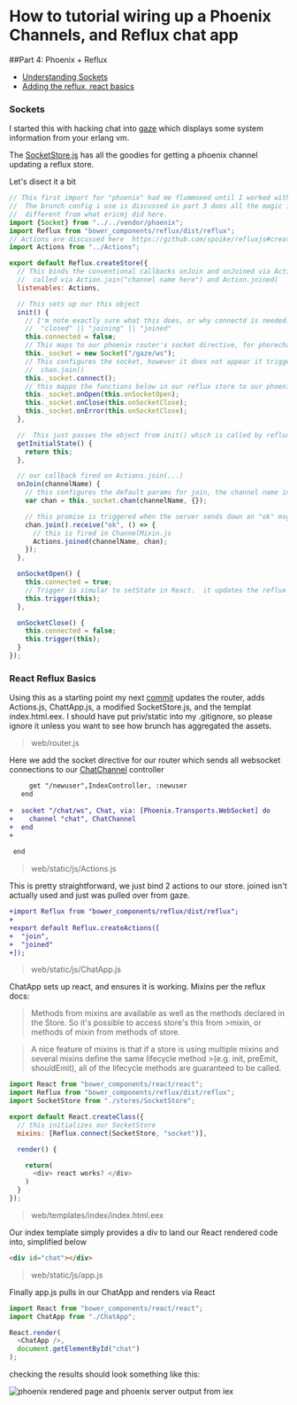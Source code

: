 # How to tutorial wiring up a Phoenix Channels, and Reflux chat app
##Part 4: Phoenix + Reflux


* [Understanding Sockets](#sockets)
* [Adding the reflux, react basics](#react-reflux-basics)

### Sockets 

I started this with hacking chat into [gaze](https://github.com/ericmj/gaze) which displays some system information from your erlang vm.

The [SocketStore.js](https://github.com/ericmj/gaze/blob/master/web/static/js/stores/SocketStore.js) has all the goodies for getting a phoenix channel updating a reflux store.

Let's disect it a bit 

```js
// This first import for "phoenix" had me flummoxed until I worked with phoenix creator Chris McCrord.  
//  The brunch config i use is discussed in part 3 does all the magic in our version which is a bit 
//  different from what ericmj did here.
import {Socket} from "../../vendor/phoenix";
import Reflux from "bower_components/reflux/dist/reflux";
// Actions are discussed here  https://github.com/spoike/refluxjs#creating-actions
import Actions from "../Actions";

export default Reflux.createStore({
  // This binds the conventional callbacks onJoin and onJoined via Actions.js to our store.  These are 
  //  called via Action.join("channel name here") and Action.joined(
  listenables: Actions,

  // This sets up our this object
  init() {
    // I'm note exactly sure what this does, or why connectd is needed.  The channel has a status of 
    //  "closed" || "joining" || "joined"
    this.connected = false;
    // This maps to our phoenix router's socket directive, for phorechat it is here: https://github.com/jschoch/phorechat/blob/master/web/router.ex#L23-L25
    this._socket = new Socket("/gaze/ws");
    // This configures the socket, however it does not appear it triggers onSocketOpen until you use 
    //  chan.join()
    this._socket.connect();
    // this mapps the functions below in our reflux store to our phoenix events.
    this._socket.onOpen(this.onSocketOpen);
    this._socket.onClose(this.onSocketClose);
    this._socket.onError(this.onSocketClose);
  },

  //  This just passes the object from init() which is called by reflux
  getInitialState() {
    return this;
  },

  // our callback fired on Actions.join(...)
  onJoin(channelName) {
    // this configures the default params for join, the channel name in this case
    var chan = this._socket.chan(channelName, {});

    // this promise is triggered when the server sends down an "ok" msg
    chan.join().receive("ok", () => {
      // this is fired in ChannelMixin.js 
      Actions.joined(channelName, chan);
    });
  },

  onSocketOpen() {
    this.connected = true;
    // Trigger is simular to setState in React.  it updates the reflux store's object
    this.trigger(this);
  },

  onSocketClose() {
    this.connected = false;
    this.trigger(this);
  }
});
```
### React Reflux Basics
Using this as a starting point my next [commit](https://github.com/jschoch/phorechat/commit/c73267fcecb8b6ce4f0d43f649ad07026e614db9) updates the router, adds Actions.js, ChattApp.js, a modified SocketStore.js, and the templat index.html.eex. I should have put priv/static into my .gitignore, so please ignore it unless you want to see how brunch has aggregated the assets.

> web/router.js

Here we add the socket directive for our router which sends all websocket connections to our [ChatChannel](https://github.com/jschoch/phorechat/blob/master/web/channels/chat_channel.ex) controller

```diff
     get "/newuser",IndexController, :newuser
   end
 
+  socket "/chat/ws", Chat, via: [Phoenix.Transports.WebSocket] do
+    channel "chat", ChatChannel
+  end
+
   
 end
 ```

> web/static/js/Actions.js

This is pretty straightforward, we just bind 2 actions to our store.  joined isn't actually used and just was pulled over from gaze.

```diff 
+import Reflux from "bower_components/reflux/dist/reflux";
+
+export default Reflux.createActions([
+  "join",
+  "joined"
+]);
```
>web/static/js/ChatApp.js

ChatApp sets up react, and ensures it is working.  Mixins per the reflux docs:

>Methods from mixins are available as well as the methods declared in the Store. So it's possible to access store's this from >mixin, or methods of mixin from methods of store.

>A nice feature of mixins is that if a store is using multiple mixins and several mixins define the same lifecycle method >(e.g. init, preEmit, shouldEmit), all of the lifecycle methods are guaranteed to be called.

```js
import React from "bower_components/react/react";
import Reflux from "bower_components/reflux/dist/reflux";
import SocketStore from "./stores/SocketStore";

export default React.createClass({
  // this initializes our SocketStore 
  mixins: [Reflux.connect(SocketStore, "socket")],

  render() {

    return(
      <div> react works? </div>
    )
  }
});
```
> web/templates/index/index.html.eex

Our index template simply provides a div to land our React rendered code into, simplified below

```html
<div id="chat"></div>
```

> web/static/js/app.js

Finally app.js pulls in our ChatApp and renders via React

```js
import React from "bower_components/react/react";
import ChatApp from "./ChatApp";

React.render(
  <ChatApp />,
  document.getElementById("chat")
);
```

checking the results should look something like this:

![phoenix rendered page and phoenix server output from iex](http://brng.us/images/react.png)

